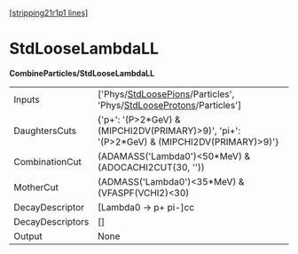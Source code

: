 [[stripping21r1p1 lines]](./stripping21r1p1-index)

# StdLooseLambdaLL

**CombineParticles/StdLooseLambdaLL**

|                  |                                                                                                                                                                              |
|------------------|------------------------------------------------------------------------------------------------------------------------------------------------------------------------------|
| Inputs           | ['Phys/[StdLoosePions](./stripping21r1p1-commonparticles-stdloosepions)/Particles', 'Phys/[StdLooseProtons](./stripping21r1p1-commonparticles-stdlooseprotons)/Particles'] |
| DaughtersCuts    | {'p+': '(P\>2\*GeV) & (MIPCHI2DV(PRIMARY)\>9)', 'pi+': '(P\>2\*GeV) & (MIPCHI2DV(PRIMARY)\>9)'}                                                                              |
| CombinationCut   | (ADAMASS('Lambda0')\<50\*MeV) & (ADOCACHI2CUT(30, ''))                                                                                                                       |
| MotherCut        | (ADMASS('Lambda0')\<35\*MeV) & (VFASPF(VCHI2)\<30)                                                                                                                           |
| DecayDescriptor  | [Lambda0 -\> p+ pi-]cc                                                                                                                                                     |
| DecayDescriptors | []                                                                                                                                                                         |
| Output           | None                                                                                                                                                                         |

